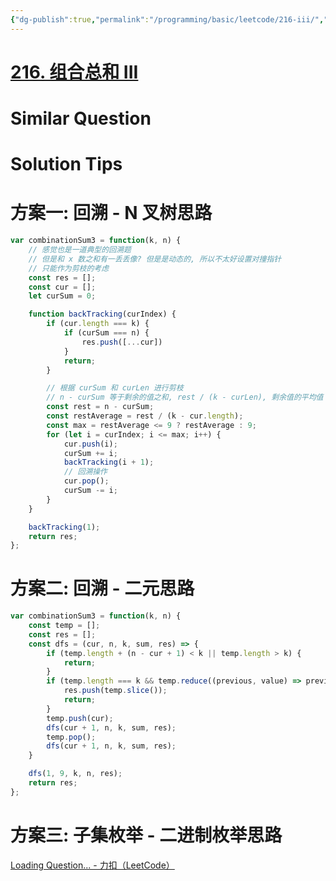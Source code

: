 ```yaml
---
{"dg-publish":true,"permalink":"/programming/basic/leetcode/216-iii/","tags":["leetcode/backtracking/combination","leetcode/backtracking/sub","leetcode/sub/sequence"]}
---
```



# [216. 组合总和 III](https://leetcode.cn/problems/combination-sum-iii/)

# Similar Question

# Solution Tips

# 方案一: 回溯 - N 叉树思路

```js
var combinationSum3 = function(k, n) {
    // 感觉也是一道典型的回溯题
    // 但是和 x 数之和有一丢丢像? 但是是动态的, 所以不太好设置对撞指针
    // 只能作为剪枝的考虑
    const res = [];
    const cur = [];
    let curSum = 0;

    function backTracking(curIndex) {
        if (cur.length === k) {
            if (curSum === n) {
                res.push([...cur])
            }
            return;
        }

        // 根据 curSum 和 curLen 进行剪枝
        // n - curSum 等于剩余的值之和, rest / (k - curLen), 剩余值的平均值
        const rest = n - curSum;
        const restAverage = rest / (k - cur.length);
        const max = restAverage <= 9 ? restAverage : 9;
        for (let i = curIndex; i <= max; i++) {
            cur.push(i);
            curSum += i;
            backTracking(i + 1);
            // 回溯操作
            cur.pop();
            curSum -= i;
        }
    }

    backTracking(1);
    return res;
};
```

# 方案二: 回溯 - 二元思路

```js
var combinationSum3 = function(k, n) {
    const temp = [];
    const res = [];
    const dfs = (cur, n, k, sum, res) => {
        if (temp.length + (n - cur + 1) < k || temp.length > k) {
            return;
        }        
        if (temp.length === k && temp.reduce((previous, value) => previous + value, 0) === sum) {
            res.push(temp.slice());
            return;
        }
        temp.push(cur);
        dfs(cur + 1, n, k, sum, res);
        temp.pop();
        dfs(cur + 1, n, k, sum, res);
    }

    dfs(1, 9, k, n, res);
    return res;
};
```

# 方案三: 子集枚举 - 二进制枚举思路

[Loading Question... - 力扣（LeetCode）](https://leetcode.cn/problems/combination-sum-iii/solution/zu-he-zong-he-iii-by-leetcode-solution/)
